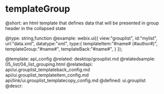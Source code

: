 templateGroup
=============


@short:
	an html template that defines data that will be presented in group header in the collapsed state

@type: string,function
@example:
webix.ui({ 
    view:"grouplist", 
	id:"mylist", 
    url:"data.xml", 
    datatype:"xml",
	type:{
		templateItem:"#name# (#author#)",
	    templateGroup:"#name#",
		templateBack:"#name#",
	}
});

@template:	api_config
@related:
	desktop/grouplist.md
@relatedsample:
	05_list/04_list_grouping.html
@relatedapi:
	api/ui.grouplist_templateback_config.md
    api/ui.grouplist_templateitem_config.md
    api/link/ui.grouplist_templatecopy_config.md
@defined:	ui.grouplist	
@descr:


